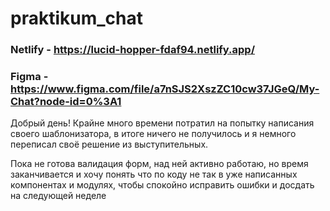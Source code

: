 # praktikum_chat

### Netlify - https://lucid-hopper-fdaf94.netlify.app/ ###
### Figma - https://www.figma.com/file/a7nSJS2XszZC10cw37JGeQ/My-Chat?node-id=0%3A1 ###

Добрый день! Крайне много времени потратил на попытку написания своего шаблонизатора, в итоге ничего 
не получилось и я немного переписал своё решение из выступительных.

Пока не готова валидация форм, над ней активно работаю, но время заканчивается и хочу понять что по 
коду не так в уже написанных компонентах и модулях, чтобы спокойно исправить ошибки и досдать на 
следующей неделе